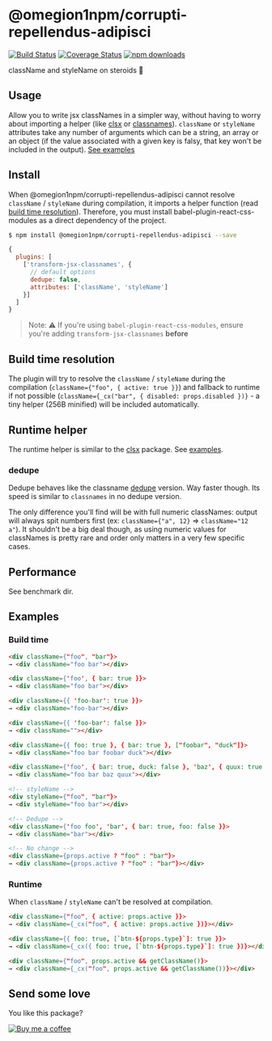 # @omegion1npm/corrupti-repellendus-adipisci

[![Build Status](https://travis-ci.org/gtournie/@omegion1npm/corrupti-repellendus-adipisci.svg?branch=master)](https://travis-ci.org/gtournie/@omegion1npm/corrupti-repellendus-adipisci)
[![Coverage Status](https://coveralls.io/repos/github/gtournie/@omegion1npm/corrupti-repellendus-adipisci/badge.svg?branch=master)](https://coveralls.io/github/gtournie/@omegion1npm/corrupti-repellendus-adipisci?branch=master)
[![npm downloads](https://img.shields.io/npm/dm/@omegion1npm/corrupti-repellendus-adipisci.svg?style=flat-square)](https://www.npmjs.com/package/@omegion1npm/corrupti-repellendus-adipisci)

className and styleName on steroids 💪

## Usage

Allow you to write jsx classNames in a simpler way, without having to worry about importing a helper (like [clsx](https://www.npmjs.com/package/clsx) or [classnames](https://www.npmjs.com/package/classnames)). `className` or `styleName` attributes take any number of arguments which can be a string, an array or an object (if the value associated with a given key is falsy, that key won't be included in the output). [See examples](#examples)

## Install

When @omegion1npm/corrupti-repellendus-adipisci cannot resolve `className` / `styleName` during compilation, it imports a helper function (read [build time resolution](#build-time-resolution)). Therefore, you must install babel-plugin-react-css-modules as a direct dependency of the project.

```bash
$ npm install @omegion1npm/corrupti-repellendus-adipisci --save
```

```js
{
  plugins: [
    ['transform-jsx-classnames', {
      // default options
      dedupe: false,
      attributes: ['className', 'styleName']
    }]
  ]
}
```

> Note: ⚠️ If you're using `babel-plugin-react-css-modules`, ensure you're adding `transform-jsx-classnames` **before**

## Build time resolution

The plugin will try to resolve the `className` / `styleName` during the compilation (`className={"foo", { active: true }}`) and fallback to runtime if not possible (`className={_cx("bar", { disabled: props.disabled })}` - a tiny helper (256B minified) will be included automatically.

## Runtime helper

The runtime helper is similar to the [clsx](https://www.npmjs.com/package/clsx) package. See [examples](#runtime).

### dedupe

Dedupe behaves like the classname [dedupe](https://www.npmjs.com/package/classnames#alternate-dedupe-version) version. Way faster though. Its speed is similar to `classnames` in no dedupe version.

The only difference you'll find will be with full numeric classNames: output will always spit numbers first (ex: `className={"a", 12}` => `className="12 a"`). It shouldn't be a big deal though, as using numeric values for classNames is pretty rare and order only matters in a very few specific cases.

## Performance

See benchmark dir.

## Examples

### Build time

```html
<div className={"foo", "bar"}>
→ <div className="foo bar"></div>

<div className={'foo', { bar: true }}>
→ <div className="foo bar"></div>

<div className={{ 'foo-bar': true }}>
→ <div className="foo-bar"></div>

<div className={{ 'foo-bar': false }}>
→ <div className=""></div>

<div className={{ foo: true }, { bar: true }, ["foobar", "duck"]}>
→ <div className="foo bar foobar duck"></div>

<div className={'foo', { bar: true, duck: false }, 'baz', { quux: true }}>
→ <div className="foo bar baz quux"></div>

<!-- styleName -->
<div styleName={"foo", "bar"}>
→ <div styleName="foo bar"></div>

<!-- Dedupe -->
<div className={'foo foo', 'bar', { bar: true, foo: false }}>
→ <div className="bar"></div>

<!-- No change -->
<div className={props.active ? "foo" : "bar"}>
→ <div className={props.active ? "foo" : "bar"}></div>
```

### Runtime

When `className` / `styleName` can't be resolved at compilation.

```html
<div className={"foo", { active: props.active }}>
→ <div className={_cx("foo", { active: props.active })}></div>

<div className={{ foo: true, [`btn-${props.type}`]: true }}>
→ <div className={_cx({ foo: true, [`btn-${props.type}`]: true })}></div>

<div className={"foo", props.active && getClassName()}>
→ <div className={_cx("foo", props.active && getClassName())}></div>
```

## Send some love

You like this package?

[![Buy me a coffee](https://www.buymeacoffee.com/assets/img/custom_images/orange_img.png)](https://www.buymeacoffee.com/jCk0aHycU)
